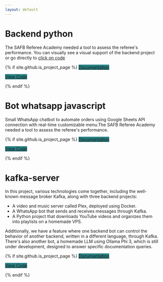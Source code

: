 ```yaml
---
layout: default
---
```


# Backend python

The SAFB Referee Academy needed a tool to assess the referee's performance.
You can visually see a visual support of the backend project or go directly to [click on code](https://github.com/KamiALK/spartanv2)

<div >

{% if site.github.is_project_page %}
<a href="https://kamialk.github.io/KamiDev/spartan.html" style="background-color: #278284;" class="btn">Documentation</a>

<a href="https://github.com/KamiALK/spartanv2" style="background-color: #278284;"  class="btn">View Code</a>

{% endif %}

<!-- <small>click on the image</small> <br />   -->
<!-- <a href = "https://kamialk.github.io/KamiDev/another-page.html"><img src='./images/index/spartan.jpeg' alt='spartan' style="width:70%"/></a> -->
</div>

# Bot whatsapp javascript

Small WhatsApp chatbot to automate orders using Google Sheets API connection with real-time customizable menu.The SAFB Referee Academy needed a tool to assess the referee's performance.

<div >

{% if site.github.is_project_page %}
<a href="https://kamialk.github.io/KamiDev/robotin.html" style="background-color: #278284;" class="btn">Documentation</a>

<a href="https://github.com/KamiALK/KamiloDev" style="background-color: #278284;"  class="btn">View Code</a>

{% endif %}
</div>

# kafka-server

In this project, various technologies come together, including the well-known message broker Kafka, along with three backend projects:

- A video and music server called Plex, deployed using Docker.
- A WhatsApp bot that sends and receives messages through Kafka.
- A Python project that downloads YouTube videos and organizes them into playlists on a homemade VPS.

Additionally, we have a feature where one backend bot can control the behavior of another backend, written in a different language, through Kafka. There's also another bot, a homemade LLM using Ollama Phi 3, which is still under development, designed to answer specific documentation queries.

<div >

{% if site.github.is_project_page %}
<a href="https://kamialk.github.io/KamiDev/kafka.html" style="background-color: #278284;" class="btn">Documentation</a>

<a href="https://github.com/KamiALK/kafka" style="background-color: #278284;"  class="btn">View Code</a>

{% endif %}

<!-- <small>click on the image</small> <br />   -->
<!-- <a href = "https://kamialk.github.io/KamiDev/another-page.html"><img src='./images/index/spartan.jpeg' alt='spartan' style="width:70%"/></a> -->
</div>
